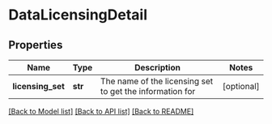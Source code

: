 # DataLicensingDetail

## Properties
Name | Type | Description | Notes
------------ | ------------- | ------------- | -------------
**licensing_set** | **str** | The name of the licensing set to get the information for | [optional] 

[[Back to Model list]](../README.md#documentation-for-models) [[Back to API list]](../README.md#documentation-for-api-endpoints) [[Back to README]](../README.md)


